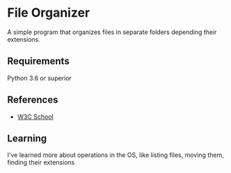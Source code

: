 
# File Organizer

A simple program that organizes files in separate folders depending their extensions.

## Requirements 

Python 3.6 or superior
## References

 - [W3C School](https://www.w3schools.com/python/default.asp)


## Learning

I've learned more about operations in the OS, like listing files, moving them, finding their extensions

